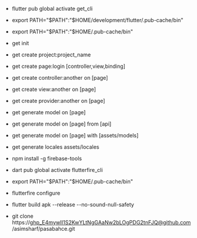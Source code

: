 - flutter pub global activate get_cli
- export PATH="$PATH":"$HOME/development/flutter/.pub-cache/bin"
- export PATH="$PATH":"$HOME/.pub-cache/bin"
- get init
- get create project:project_name
- get create page:login [controller,view,binding]

- get create controller:another on [page]
- get create view:another on [page]
- get create provider:another on [page]

- get generate model on [page]
- get generate model on [page] from [api]
- get generate model on [page] with [assets/models]
- get generate locales assets/locales

- npm install -g firebase-tools
- dart pub global activate flutterfire_cli
- export PATH="$PATH":"$HOME/.pub-cache/bin"
- flutterfire configure
- flutter build apk --release --no-sound-null-safety

- git clone https://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@github.com/asimsharf/pasabahce.git